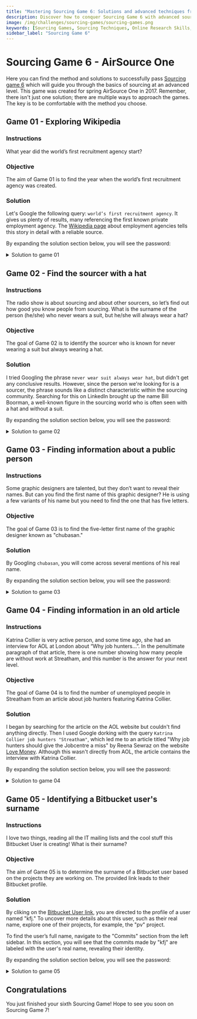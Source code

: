 ```yaml
---
title: "Mastering Sourcing Game 6: Solutions and advanced techniques from AirSource One"
description: Discover how to conquer Sourcing Game 6 with advanced sourcing techniques. Learn how to solve tricky challenges in online sourcing from AirSource One 2017.
image: /img/challenges/sourcing-games/sourcing-games.png
keywords: [Sourcing Games, Sourcing Techniques, Online Research Skills, OSINT, AirSource One]
sidebar_label: "Sourcing Game 6"
---
```


# Sourcing Game 6 - AirSource One

Here you can find the method and solutions to successfully pass [Sourcing game 6](https://sourcing.games/game-6/) which will guide you through the basics of sourcing at an advanced level. This game was created for spring AirSource One in 2017. Remember, there isn't just one solution; there are multiple ways to approach the games. The key is to be comfortable with the method you choose.

## Game 01 - Exploring Wikipedia

### Instructions

What year did the world’s first recruitment agency start?

### Objective

The aim of Game 01 is to find the year when the world’s first recruitment agency was created.

### Solution

Let's Google the following query: `world’s first recruitment agency`. It gives us plenty of results, many referencing the first known private employment agency. The [Wikipedia page](https://en.wikipedia.org/wiki/Employment_agency) about employment agencies tells this story in detail with a reliable source.

By expanding the solution section below, you will see the password:

<details>
<summary>Solution to game 01</summary>

Accordind to Wikipedia, *One of the oldest references to a public employment agency was in 1650, when Henry Robinson proposed an "Office of Addresses and Encounters" that would link employers to workers*.

![Solution to game 01](/img/challenges/sourcing-games/game-6/sourcing-games-6-01.png "Solution to game 01")

The password to reach the next level is "**1650**".

</details>

## Game 02 - Find the sourcer with a hat

### Instructions

The radio show is about sourcing and about other sourcers, so let’s find out how good you know people from sourcing. What is the surname of the person (he/she) who never wears a suit, but he/she will always wear a hat?

### Objective

The goal of Game 02 is to identify the sourcer who is known for never wearing a suit but always wearing a hat.

### Solution

I tried Googling the phrase `never wear suit always wear hat`, but didn't get any conclusive results. However, since the person we're looking for is a sourcer, the phrase sounds like a distinct characteristic within the sourcing community. Searching for this on LinkedIn brought up the name Bill Boorman, a well-known figure in the sourcing world who is often seen with a hat and without a suit.

By expanding the solution section below, you will see the password:

<details>
<summary>Solution to game 02</summary>

![Solution to game 02](/img/challenges/sourcing-games/game-6/sourcing-games-6-02.png "Solution to game 02")

The password to reach the next level is "**boorman**".

</details>

## Game 03 - Finding information about a public person

### Instructions

Some graphic designers are talented, but they don’t want to reveal their names. But can you find the first name of this graphic designer? He is using a few variants of his name but you need to find the one that has five letters.

### Objective

The goal of Game 03 is to find the five-letter first name of the graphic designer known as "chubasan."

### Solution

By Googling `chubasan`, you will come across several mentions of his real name.

By expanding the solution section below, you will see the password:

<details>
<summary>Solution to game 03</summary>

After reviewing the results, it is revealed that the artist's real name is Sasha Chubar.

![Solution to game 03](/img/challenges/sourcing-games/game-6/sourcing-games-6-03.png "Solution to game 03")

The password to reach the next level is "**Sasha**".

</details>

## Game 04 - Finding information in an old article

### Instructions

Katrina Collier is very active person, and some time ago, she had an interview for AOL at London about “Why job hunters…”. In the penultimate paragraph of that article, there is one number showing how many people are without work at Streatham, and this number is the answer for your next level.

### Objective

The goal of Game 04 is to find the number of unemployed people in Streatham from an article about job hunters featuring Katrina Collier.

### Solution

I began by searching for the article on the AOL website but couldn't find anything directly. Then I used Google dorking with the query `Katrina Collier job hunters "Streatham"`, which led me to an article titled "Why job hunters should give the Jobcentre a miss" by Reena Sewraz on the website [Love Money](https://www.lovemoney.com/news/15321/you-cant-get-a-job-at-the-jobcentre). Although this wasn't directly from AOL, the article contains the interview with Katrina Collier.

By expanding the solution section below, you will see the password:

<details>
<summary>Solution to game 04</summary>

In the penultimate paragraph of the article, it mentions that Streatham has 4,870 unemployed people.

![Solution to game 04](/img/challenges/sourcing-games/game-6/sourcing-games-6-04.png "Solution to game 04")

The password to reach the next level is "**4870**".

</details>

## Game 05 - Identifying a Bitbucket user's surname

### Instructions

I love two things, reading all the IT mailing lists and the cool stuff this Bitbucket User is creating! What is their surname?

### Objective

The aim of Game 05 is to determine the surname of a Bitbucket user based on the projects they are working on. The provided link leads to their Bitbucket profile.

### Solution

By cliking on the [Bitbucket User link](https://bitbucket.org/kfj/), you are directed to the profile of a user named "kfj." To uncover more details about this user, such as their real name, explore one of their projects, for example, the "pv" project.

To find the user’s full name, navigate to the "Commits" section from the left sidebar. In this section, you will see that the commits made by "kfj" are labeled with the user's real name, revealing their identity.

By expanding the solution section below, you will see the password:

<details>
<summary>Solution to game 05</summary>

The real name of the user "kfj" is Kay F. Jahnke.

![Solution to game 05](/img/challenges/sourcing-games/game-6/sourcing-games-6-05.png "Solution to game 05")

The password to reach the next level is "**jahnke**".

</details>

## Congratulations

You just finished your sixth Sourcing Game! Hope to see you soon on Sourcing Game 7!
